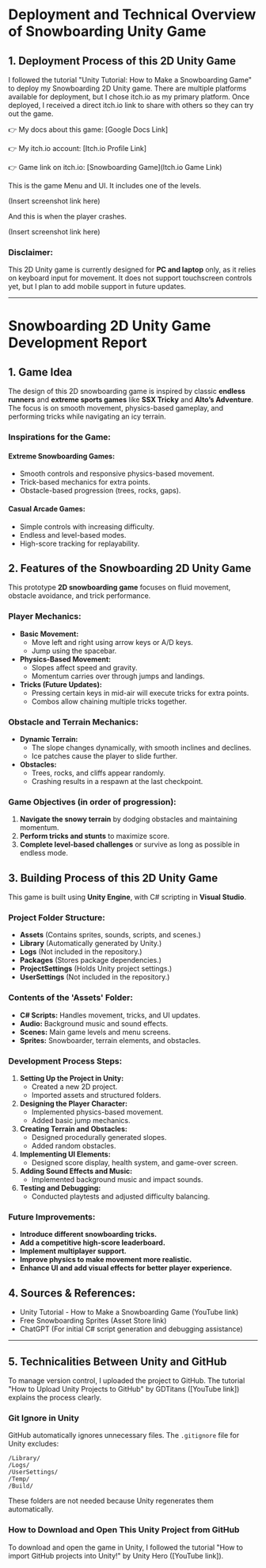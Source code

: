 # Deployment and Technical Overview of Snowboarding Unity Game

## **1. Deployment Process of this 2D Unity Game**

I followed the tutorial "Unity Tutorial: How to Make a Snowboarding Game" to deploy my Snowboarding 2D Unity game. There are multiple platforms available for deployment, but I chose itch.io as my primary platform. Once deployed, I received a direct itch.io link to share with others so they can try out the game.

👉 My docs about this game: [Google Docs Link]

👉 My itch.io account: [Itch.io Profile Link]

👉 Game link on itch.io: [Snowboarding Game](Itch.io Game Link)

This is the game Menu and UI. It includes one of the levels.

(Insert screenshot link here)

And this is when the player crashes.

(Insert screenshot link here)

### **Disclaimer:**
This 2D Unity game is currently designed for **PC and laptop** only, as it relies on keyboard input for movement. It does not support touchscreen controls yet, but I plan to add mobile support in future updates.

---

# **Snowboarding 2D Unity Game Development Report**

## **1. Game Idea**
The design of this 2D snowboarding game is inspired by classic **endless runners** and **extreme sports games** like **SSX Tricky** and **Alto’s Adventure**. The focus is on smooth movement, physics-based gameplay, and performing tricks while navigating an icy terrain.

### **Inspirations for the Game:**
#### **Extreme Snowboarding Games:**
- Smooth controls and responsive physics-based movement.
- Trick-based mechanics for extra points.
- Obstacle-based progression (trees, rocks, gaps).

#### **Casual Arcade Games:**
- Simple controls with increasing difficulty.
- Endless and level-based modes.
- High-score tracking for replayability.

## **2. Features of the Snowboarding 2D Unity Game**

This prototype **2D snowboarding game** focuses on fluid movement, obstacle avoidance, and trick performance.

### **Player Mechanics:**
- **Basic Movement:**
  - Move left and right using arrow keys or A/D keys.
  - Jump using the spacebar.
- **Physics-Based Movement:**
  - Slopes affect speed and gravity.
  - Momentum carries over through jumps and landings.
- **Tricks (Future Updates):**
  - Pressing certain keys in mid-air will execute tricks for extra points.
  - Combos allow chaining multiple tricks together.

### **Obstacle and Terrain Mechanics:**
- **Dynamic Terrain:**
  - The slope changes dynamically, with smooth inclines and declines.
  - Ice patches cause the player to slide further.
- **Obstacles:**
  - Trees, rocks, and cliffs appear randomly.
  - Crashing results in a respawn at the last checkpoint.

### **Game Objectives (in order of progression):**
1. **Navigate the snowy terrain** by dodging obstacles and maintaining momentum.
2. **Perform tricks and stunts** to maximize score.
3. **Complete level-based challenges** or survive as long as possible in endless mode.

## **3. Building Process of this 2D Unity Game**

This game is built using **Unity Engine**, with C# scripting in **Visual Studio**.

### **Project Folder Structure:**
- **Assets** (Contains sprites, sounds, scripts, and scenes.)
- **Library** (Automatically generated by Unity.)
- **Logs** (Not included in the repository.)
- **Packages** (Stores package dependencies.)
- **ProjectSettings** (Holds Unity project settings.)
- **UserSettings** (Not included in the repository.)

### **Contents of the 'Assets' Folder:**
- **C# Scripts:** Handles movement, tricks, and UI updates.
- **Audio:** Background music and sound effects.
- **Scenes:** Main game levels and menu screens.
- **Sprites:** Snowboarder, terrain elements, and obstacles.

### **Development Process Steps:**
1. **Setting Up the Project in Unity:**
   - Created a new 2D project.
   - Imported assets and structured folders.
2. **Designing the Player Character:**
   - Implemented physics-based movement.
   - Added basic jump mechanics.
3. **Creating Terrain and Obstacles:**
   - Designed procedurally generated slopes.
   - Added random obstacles.
4. **Implementing UI Elements:**
   - Designed score display, health system, and game-over screen.
5. **Adding Sound Effects and Music:**
   - Implemented background music and impact sounds.
6. **Testing and Debugging:**
   - Conducted playtests and adjusted difficulty balancing.

### **Future Improvements:**
- **Introduce different snowboarding tricks.**
- **Add a competitive high-score leaderboard.**
- **Implement multiplayer support.**
- **Improve physics to make movement more realistic.**
- **Enhance UI and add visual effects for better player experience.**

## **4. Sources & References:**
- Unity Tutorial - How to Make a Snowboarding Game (YouTube link)
- Free Snowboarding Sprites (Asset Store link)
- ChatGPT (For initial C# script generation and debugging assistance)

---

## **5. Technicalities Between Unity and GitHub**

To manage version control, I uploaded the project to GitHub. The tutorial "How to Upload Unity Projects to GitHub" by GDTitans ([YouTube link]) explains the process clearly.

### **Git Ignore in Unity**
GitHub automatically ignores unnecessary files. The `.gitignore` file for Unity excludes:
```
/Library/
/Logs/
/UserSettings/
/Temp/
/Build/
```
These folders are not needed because Unity regenerates them automatically.

### **How to Download and Open This Unity Project from GitHub**
To download and open the game in Unity, I followed the tutorial "How to import GitHub projects into Unity!" by Unity Hero ([YouTube link]).

